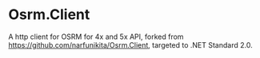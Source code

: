 Osrm.Client
==========
A http client for OSRM for 4x and 5x API, forked from https://github.com/narfunikita/Osrm.Client, targeted to .NET Standard 2.0.
